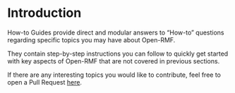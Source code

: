 # Introduction

How-to Guides provide direct and modular answers to “How-to” questions regarding specific topics you may have about Open-RMF. 

They contain step-by-step instructions you can follow to quickly get started with key aspects of Open-RMF that are not covered in previous sections.

If there are any interesting topics you would like to contribute, feel free to open a Pull Request [here](https://github.com/osrf/ros2multirobotbook).

